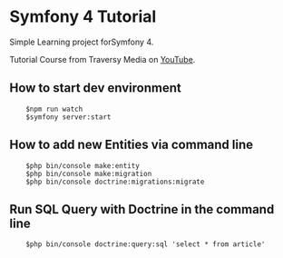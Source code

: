 # Symfony 4 Tutorial

Simple Learning project forSymfony 4.

Tutorial Course from Traversy Media on [YouTube](https://www.youtube.com/playlist?list=PLillGF-Rfqba-PQBBEf14-fi6LafvvDYS).

## How to start dev environment
```shell
    $npm run watch
    $symfony server:start
```


## How to add new Entities via command line
```shell
    $php bin/console make:entity
    $php bin/console make:migration
    $php bin/console doctrine:migrations:migrate
```

## Run SQL Query with Doctrine in the command line
```shell
    $php bin/console doctrine:query:sql 'select * from article'
```
